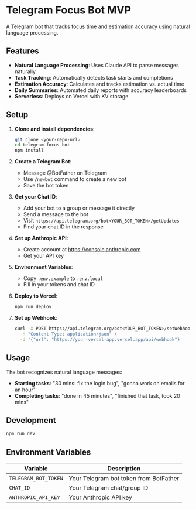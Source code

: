 # Telegram Focus Bot MVP

A Telegram bot that tracks focus time and estimation accuracy using natural language processing.

## Features

- **Natural Language Processing**: Uses Claude API to parse messages naturally
- **Task Tracking**: Automatically detects task starts and completions
- **Estimation Accuracy**: Calculates and tracks estimation vs. actual time
- **Daily Summaries**: Automated daily reports with accuracy leaderboards
- **Serverless**: Deploys on Vercel with KV storage

## Setup

1. **Clone and install dependencies**:
   ```bash
   git clone <your-repo-url>
   cd telegram-focus-bot
   npm install
   ```

2. **Create a Telegram Bot**:
   - Message @BotFather on Telegram
   - Use `/newbot` command to create a new bot
   - Save the bot token

3. **Get your Chat ID**:
   - Add your bot to a group or message it directly
   - Send a message to the bot
   - Visit `https://api.telegram.org/bot<YOUR_BOT_TOKEN>/getUpdates`
   - Find your chat ID in the response

4. **Set up Anthropic API**:
   - Create account at https://console.anthropic.com
   - Get your API key

5. **Environment Variables**:
   - Copy `.env.example` to `.env.local`
   - Fill in your tokens and chat ID

6. **Deploy to Vercel**:
   ```bash
   npm run deploy
   ```

7. **Set up Webhook**:
   ```bash
   curl -X POST https://api.telegram.org/bot<YOUR_BOT_TOKEN>/setWebhook \
     -H "Content-Type: application/json" \
     -d '{"url": "https://your-vercel-app.vercel.app/api/webhook"}'
   ```

## Usage

The bot recognizes natural language messages:

- **Starting tasks**: "30 mins: fix the login bug", "gonna work on emails for an hour"
- **Completing tasks**: "done in 45 minutes", "finished that task, took 20 mins"

## Development

```bash
npm run dev
```

## Environment Variables

| Variable | Description |
|----------|-------------|
| `TELEGRAM_BOT_TOKEN` | Your Telegram bot token from BotFather |
| `CHAT_ID` | Your Telegram chat/group ID |
| `ANTHROPIC_API_KEY` | Your Anthropic API key |